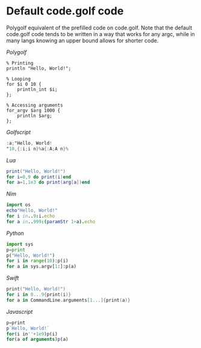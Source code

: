 # Default code.golf code

Polygolf equivalent of the prefilled code on code.golf. Note that the default code.golf code tends to be written in a way that works for any argc, while in many langs knowing an upper bound allows for shorter code.

_Polygolf_

```polygolf
% Printing
println "Hello, World!";

% Looping
for $i 0 10 {
    println_int $i;
};

% Accessing arguments
for_argv $arg 1000 {
    println $arg;
};
```

_Golfscript_

```gs
:a;"Hello, World!
"10,{:i;i n}%a{:A;A n}%
```

_Lua_

```lua
print("Hello, World!")
for i=0,9 do print(i)end
for a=1,1e3 do print(arg[a])end
```

_Nim_

```nim
import os
echo"Hello, World!"
for i in..9:i.echo
for a in..999:(paramStr 1+a).echo
```

_Python_

```python
import sys
p=print
p("Hello, World!")
for i in range(10):p(i)
for a in sys.argv[1:]:p(a)
```

_Swift_

```swift
print("Hello, World!")
for i in 0...9{print(i)}
for a in CommandLine.arguments[1...]{print(a)}
```

_Javascript_

```javascript
p=print
p`Hello, World!`
for(i in''+1e9)p(i)
for(a of arguments)p(a)
```

